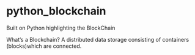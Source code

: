 # python_blockchain

Built on Python highlighting the BlockChain

What‘s a Blockchain? A distributed data storage consisting of containers (blocks)which are connected. 

